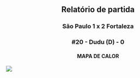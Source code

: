 <h2 style="text-align: center;">Relatório de partida</h3>

<h3 style="text-align: center;">São Paulo 1 x 2 Fortaleza</h3>

<h3 style="text-align: center;">#20 - Dudu (D) - 0</h3>

<h4 style="text-align: center;">MAPA DE CALOR</h3>
<img src=heatmaps/11067347_859083.png>